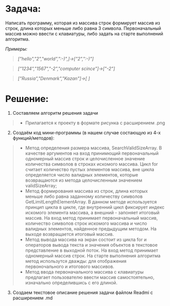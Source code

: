 # Задача:

Написать программу, которая из массива строк формирует массив из строк, длина которых меньше либо равна 3 символа. Первоначальный массив можно ввести с клавиатуры, либо задать на старте выполнений алгоритма.

_Примеры:_

> _["hello","2","world",":-)",]->["2",":-)"]_

> _["1234","1567","-2","computer scince"]->["-2"]_

> _["Russia","Denmark","Kazan"]->[ ]_


# Решение:
1. Составляем алгоритм решения задачи 
> * Прилагается к проекту в формате рисунка с расширением .png
2. Создаём код мини-программы (в нашем случае состающую из 4-х функций/методов):
> * Метод определения размера массива, SearchValidSizeArray. В качестве аргументов на вход принимющий первоначальный одномерный массив строк и целочисленное значение количества символов в строках искомого массива. Цикл for считает количество пустых элементов массива, вне цикла определяется число валидных элементов, которые возвращаются из метода целочисленным значением validSizeArray;
> * Метод формирования массива из строк, длина которых меньше либо равна заданному количеству символов GetLimitLengthElementArray. В данном методе используется принцип цикла в цикле, где внутренний цикл фиксирует индекс искомого элемента массива, а внешний - запоняет итоговый массив. На вход метод принимает первоначальный массив, количество символов строк искомого массива и число валидных элементов, найденное предыдущим методом. На выходе возвращается итоговый массив.
> * Метод вывода массива на экран состоит из цикла for и операторов вывода текста и значения объектов в текстовое представление в выходной поток. На вход метод принимает одномерный массив строк. На старте выполнения алгоритма метод использутся дважды: для отображения первоночального и итогового массивов.
> * Метод ввода первоначального массива с клавиатуры предлагает пользователю ввести массив самостоятельно, изначально определившись с его длиной.
3. Создаем текстовое описание решения задачи файлом Readmi c расширением .md
